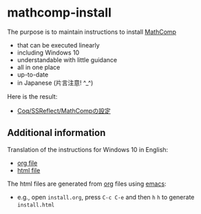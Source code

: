 # mathcomp-install

The purpose is to maintain instructions to install [MathComp](https://math-comp.github.io/)
- that can be executed linearly
- including Windows 10
- understandable with little guidance
- all in one place
- up-to-date
- in Japanese (片言注意! ^_^)

Here is the result:
- [Coq/SSReflect/MathCompの設定](http://htmlpreview.github.io/?https://github.com/affeldt-aist/mathcomp-install/blob/master/install-jp.html)

## Additional information

Translation of the instructions for Windows 10 in English:
- [org file](install-windows-en.org)
- [html file](http://htmlpreview.github.com/?https://github.com/affeldt-aist/mathcomp-install/blob/master/install-windows-en.html)

The html files are generated from [org](https://orgmode.org/) files using [emacs](https://www.gnu.org/software/emacs/):
- e.g., open `install.org`, press `C-c C-e` and then `h` `h` to generate `install.html`

